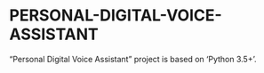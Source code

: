 # PERSONAL-DIGITAL-VOICE-ASSISTANT
“Personal Digital Voice Assistant” project is based on ‘Python 3.5+’.
